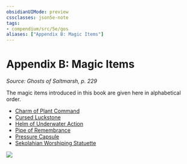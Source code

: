 ```yaml
---
obsidianUIMode: preview
cssclasses: json5e-note
tags:
- compendium/src/5e/gos
aliases: ["Appendix B: Magic Items"]
---
```

# Appendix B: Magic Items
*Source: Ghosts of Saltmarsh, p. 229* 

The magic items introduced in this book are given here in alphabetical order.

- [Charm of Plant Command](/3-Mechanics/CLI/items/charm-of-plant-command-gos.md)  
- [Cursed Luckstone](/3-Mechanics/CLI/items/cursed-luckstone-gos.md)  
- [Helm of Underwater Action](/3-Mechanics/CLI/items/helm-of-underwater-action-gos.md)  
- [Pipe of Remembrance](/3-Mechanics/CLI/items/pipe-of-remembrance-gos.md)  
- [Pressure Capsule](/3-Mechanics/CLI/items/pressure-capsule-gos.md)  
- [Sekolahian Worshiping Statuette](/3-Mechanics/CLI/items/sekolahian-worshiping-statuette-gos.md)  

![](/3-Mechanics/CLI/adventures/ghosts-of-saltmarsh/img/109-zb-01-p229.webp#center)